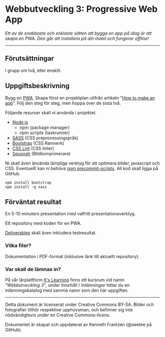 # Webbutveckling 3: Progressive Web App

_Ett av de snabbaste och enklaste sätten att bygga en app på idag är att skapa en PWA. Den går att installera på din mobil och fungerar offline!_

---

## Förutsättningar

I grupp om två, eller enskilt.

## Uppgiftsbeskrivning

Bygg en [PWA](https://whitespace.se/blogg/vad-ar-pwa-eller-progressive-web-apps/). Skapa först en projektplan utifrån artikeln "[How to make an app](https://aimconsulting.com/insights/blog/how-to-build-an-app-mobile-development/)". Följ den steg för steg, men hoppa över de sista två.

Följande resurser skall ni använda i projektet.

* [Node.js](https://nodejs.org/en/)
  * npm (package manager)
  * npm scripts (taskrunner)
* [SASS](https://sass-lang.com/) (CSS preprocessingspråk)
* [Bootstrap](https://getbootstrap.com/) (CSS Ramverk) 
* [CSS Lint](http://csslint.net/) (CSS linter)
* [Squoosh](https://squoosh.app/) (Bildkomprimerare)

Ni skall även änvända lämpliga verktyg för att optimera bilder, javascript och CSS. Eventuellt kan ni behöva [npm precommit-scripts](https://elijahmanor.com/blog/npm-precommit-scripts). All kod skall ligga på GitHub.

    npm install bootstrap
    npm install -g sass

## Förväntat resultat

En 5-10 minuters presentation med valfritt presentationsverktyg. 

Ett repository med koden för en PWA. 

[Deliverables](https://en.wikipedia.org/wiki/Deliverable) skall även inkludera testresultat. 

### Vilka filer?

Dokumentation i PDF-format (inklusive länk till aktuellt repository). 

### Var skall de lämnas in?

På vår lärplattform [It's Learning](https://stenungsund.itslearning.com/) finns ett kursrum vid namn _"Webbutveckling 3"_, under _Innehåll_ / _Inlämningar_ hittar du en inlämningskatalog med samma namn som den här uppgiften.

---

Detta dokument är licenserat under Creative Commons BY-SA. Bilder och fotografier tillhör respektive upphovsman, och befinner sig inte nödvändigtsvis under en Creative Commons-licens.

Dokumentet är skapat och uppdaterat av Kenneth Frantzen (@seetee på GitHub).
